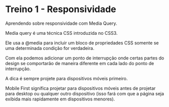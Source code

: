# Treino 1 - Responsividade
Aprendendo sobre responsividade com Media Query.

<p>Media query é uma técnica CSS introduzida no CSS3.</p>
<p>Ele usa a @media para incluir um bloco de propriedades CSS somente se uma determinada condição for verdadeira.</p>
<p>
Com ela podemos adicionar um ponto de interrupção onde certas partes do design se comportarão de maneira diferente em cada lado do ponto de interrupção.</p>
<p>
A dica é sempre projete para dispositivos móveis primeiro.
</p>
<p>
Mobile First significa projetar para dispositivos móveis antes de projetar para desktop ou qualquer outro dispositivo (isso fará com que a página seja exibida mais rapidamente em dispositivos menores).
</p>
